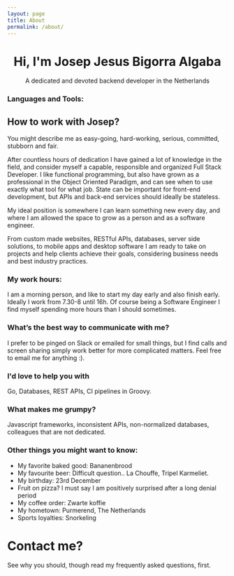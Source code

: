 ```yaml
---
layout: page
title: About
permalink: /about/
---
```



<h1 align="center">Hi, I'm Josep Jesus Bigorra Algaba</h1>

<p align="center">A dedicated and devoted backend developer in the Netherlands</p>


<h3 align="left">Languages and Tools:</h3>


## How to work with Josep?

You might describe me as easy-going, hard-working, serious, committed, stubborn and fair.

After countless hours of dedication I have gained a lot of knowledge in the field, and consider myself a capable, responsible and organized Full Stack Developer. I like functional programming, but also have grown as a professional in the Object Oriented Paradigm, and can see when to use exactly what tool for what job. State can be important for front-end development, but APIs and back-end services should ideally be stateless.

My ideal position is somewhere I can learn something new every day, and where I am allowed the space to grow as a person and as a software engineer.

From custom made websites, RESTful APIs, databases, server side solutions, to mobile apps and desktop software I am ready to take on projects and help clients achieve their goals, considering business needs and best industry practices.

### My work hours:
I am a morning person, and like to start my day early and also finish early. Ideally I work from 7.30-8 until 16h. Of course being a Software Engineer I find myself spending more hours than I should sometimes.

### What’s the best way to communicate with me?
I prefer to be pinged on Slack or emailed for small things, but I find calls and screen sharing simply work better for more complicated matters. Feel free to email me for anything :).

### I'd love to help you with
Go, Databases, REST APIs, CI pipelines in Groovy.

### What makes me grumpy?
Javascript frameworks, inconsistent APIs, non-normalized databases, colleagues that are not dedicated.


### Other things you might want to know:

* My favorite baked good: Bananenbrood
* My favourite beer: Difficult question.. La Chouffe, Tripel Karmeliet.
* My birthday: 23rd December
* Fruit on pizza? I must say I am positively surprised after a long denial period
* My coffee order: Zwarte koffie
* My hometown: Purmerend, The Netherlands
* Sports loyalties: Snorkeling



# Contact me?

See why you should, though read my frequently asked questions, first.

